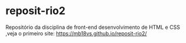 # reposit-rio2
Repositório da disciplina de front-end
desenvolvimento de HTML e CSS
,veja o primeiro site: https://mb18vs.github.io/reposit-rio2/
